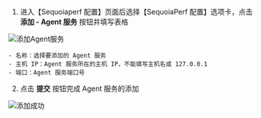 [^_^]:
    目录名：添加Agent服务

1. 进入【Sequoiaperf 配置】页面后选择【SequoiaPerf 配置】选项卡，点击 **添加 - Agent 服务** 按钮并填写表格

 ![添加Agent服务][add_agent_service]


    - 名称：选择要添加的 Agent 服务
    - 主机 IP：Agent 服务所在的主机 IP，不能填写主机名或 127.0.0.1
    - 端口：Agent 服务端口号


2. 点击 **提交** 按钮完成 Agent 服务的添加

![添加成功][add_agent_service_succeed]





[^_^]:
    本文使用的所有引用及链接
[deployment]:manual/SequoiaPerf/Deployment/sequoiaperf_deployment.md
[management]:manual/SequoiaPerf/Deployment/sequoiaperf_management.md

[add_agent_service]:images/SequoiaPerf/Configuration/add_agent_service.png
[add_agent_service_succeed]:images/SequoiaPerf/Configuration/add_agent_service_succeed.png
